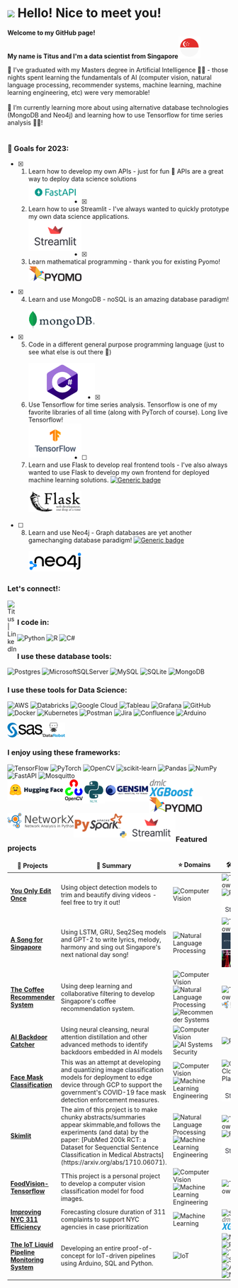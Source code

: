 <h1><img src="https://emojis.slackmojis.com/emojis/images/1531849430/4246/blob-sunglasses.gif?1531849430" width="30"/> Hello! Nice to meet you!</h1>


<p><b> Welcome to my GitHub page! </br> My name is Titus and I'm a data scientist from  Singapore<img src="./Pictures/singapore.png" width="50"/></b>

🏫 I’ve graduated with my Masters degree in Artificial Intelligence 👨‍🎓 - those nights spent learning the fundamentals of AI (computer vision, natural language processing, recommender systems, machine learning, machine learning engineering, etc) were very memorable!<br><br>
🌱 I’m currently learning more about using alternative database technologies (MongoDB and Neo4j) and learning how to use Tensorflow for time series analysis 👨‍💻! <br><br>
### 🥅 Goals for 2023: 
- [x] 1. Learn how to develop my own APIs - just for fun 🤣 APIs are a great way to deploy data science solutions <br> <img align="left" title="FastAPI" width="120px" src="./Pictures/fastapi.png"/> <br><br>
- [x] 2. Learn how to use Streamlit - I've always wanted to quickly prototype my own data science applications.  <br><img align="left" title="Streamlit" width="120px" src="./Pictures/Streamlit.png" /><br><br><br><br>
- [x] 3. Learn mathematical programming - thank you for existing Pyomo! <br><img align="left" title="Pyomo" width="120px" src="./Pictures/pyomo.png" /><br><br><br>
- [x] 4. Learn and use MongoDB - noSQL is an amazing database paradigm! <br><br><img align="left" title="MongoDB" width="150px" src="./Pictures/MongoDB.png" /><br><br><br>
- [x] 5. Code in a different general purpose programming language (just to see what else is out there 🤣) <br><br><img align="left" title="C#" width="150px" src="./Pictures/C-Sharp.png" /><br><br><br><br>
- [x] 6. Use Tensorflow for time series analysis. Tensorflow is one of my favorite libraries of all time (along with PyTorch of course). Long live Tensorflow! <br><img align="left" title="Tensorflow" width="120px" src="./Pictures/tf.png" /><br><br><br><br>
- [ ] 7. Learn and use Flask to develop real frontend tools - I've also always wanted to use Flask to develop my own frontend for deployed machine learning solutions. [![Generic badge](https://img.shields.io/badge/STATUS-INPROGRESS-<COLOR>.svg)](https://shields.io/) <br><br><img align="left" title="Flask" width="120px" src="./Pictures/flask.png" /><br><br><br><br>
- [ ] 8. Learn and use Neo4j - Graph databases are yet another gamechanging database paradigm! [![Generic badge](https://img.shields.io/badge/STATUS-INPROGRESS-<COLOR>.svg)](https://shields.io/)<br><br><img align="left" title="Neo4j" width="120px" src="./Pictures/neo4j.png" /><br><br><br>

### Let's connect!:
[<img align="left" alt="Titus | LinkedIn" width="22px" src="https://cdn.jsdelivr.net/npm/simple-icons@v3/icons/linkedin.svg" />][linkedin]
<br>

### I code in:
![Python](https://img.shields.io/badge/python-3670A0?style=for-the-badge&logo=python&logoColor=ffdd54)
![R](https://img.shields.io/badge/r-%23276DC3.svg?style=for-the-badge&logo=r&logoColor=white)
![C#](https://img.shields.io/badge/c%23-%23239120.svg?style=for-the-badge&logo=c-sharp&logoColor=white)
<br>

### I use these database tools:
![Postgres](https://img.shields.io/badge/postgres-%23316192.svg?style=for-the-badge&logo=postgresql&logoColor=white)
![MicrosoftSQLServer](https://img.shields.io/badge/Microsoft%20SQL%20Server-CC2927?style=for-the-badge&logo=microsoft%20sql%20server&logoColor=white)
![MySQL](https://img.shields.io/badge/mysql-%2300f.svg?style=for-the-badge&logo=mysql&logoColor=white)
![SQLite](https://img.shields.io/badge/sqlite-%2307405e.svg?style=for-the-badge&logo=sqlite&logoColor=white)
![MongoDB](https://img.shields.io/badge/MongoDB-%234ea94b.svg?style=for-the-badge&logo=mongodb&logoColor=white)
<br>

### I use these tools for Data Science:
![AWS](https://img.shields.io/badge/AWS-%23FF9900.svg?style=for-the-badge&logo=amazon-aws&logoColor=white)
![Databricks](https://img.shields.io/badge/Databricks-FF3621?style=for-the-badge&logo=Databricks&logoColor=white)
![Google Cloud](https://img.shields.io/badge/GoogleCloud-%234285F4.svg?style=for-the-badge&logo=google-cloud&logoColor=white)
![Tableau](https://img.shields.io/badge/Tableau-E97627?style=for-the-badge&logo=Tableau&logoColor=white)
![Grafana](https://img.shields.io/badge/grafana-%23F46800.svg?style=for-the-badge&logo=grafana&logoColor=white)
![GitHub](https://img.shields.io/badge/github-%23121011.svg?style=for-the-badge&logo=github&logoColor=white)
![Docker](https://img.shields.io/badge/docker-%230db7ed.svg?style=for-the-badge&logo=docker&logoColor=white)
![Kubernetes](https://img.shields.io/badge/kubernetes-%23326ce5.svg?style=for-the-badge&logo=kubernetes&logoColor=white)
![Postman](https://img.shields.io/badge/Postman-FF6C37?style=for-the-badge&logo=postman&logoColor=white)
![Jira](https://img.shields.io/badge/jira-%230A0FFF.svg?style=for-the-badge&logo=jira&logoColor=white)
![Confluence](https://img.shields.io/badge/confluence-%23172BF4.svg?style=for-the-badge&logo=confluence&logoColor=white)
![Arduino](https://img.shields.io/badge/-Arduino-00979D?style=for-the-badge&logo=Arduino&logoColor=white)
<br>

<img align="left" title="SAS" width="80x" src="./Pictures/sas.svg" />
<img align="left" title="DataRobot" width="50px" src="./Pictures/datarobot.png" />
<br><br>

### I enjoy using these frameworks:
![TensorFlow](https://img.shields.io/badge/TensorFlow-%23FF6F00.svg?style=for-the-badge&logo=TensorFlow&logoColor=white)
![PyTorch](https://img.shields.io/badge/PyTorch-%23EE4C2C.svg?style=for-the-badge&logo=PyTorch&logoColor=white)
![OpenCV](https://img.shields.io/badge/opencv-%23white.svg?style=for-the-badge&logo=opencv&logoColor=white)
![scikit-learn](https://img.shields.io/badge/scikit--learn-%23F7931E.svg?style=for-the-badge&logo=scikit-learn&logoColor=white)
![Pandas](https://img.shields.io/badge/pandas-%23150458.svg?style=for-the-badge&logo=pandas&logoColor=white)
![NumPy](https://img.shields.io/badge/numpy-%23013243.svg?style=for-the-badge&logo=numpy&logoColor=white)
![FastAPI](https://img.shields.io/badge/FastAPI-005571?style=for-the-badge&logo=fastapi)
![Mosquitto](https://img.shields.io/badge/mosquitto-%233C5280.svg?style=for-the-badge&logo=eclipsemosquitto&logoColor=white)
<br>
<img align="left" title="Huggingface" width="130px" src="./Pictures/huggingface.png" />
<img align="left" title="OpenCV" width="40px" src="./Pictures/OpenCV.png" />
<img align ="left" title="NLTK" width="50px" src="./Pictures/nltk.png" />
<img align ="left" title="Gensim" width="100px" src="./Pictures/gensim.png" />
<img align="left" title="XGBoost" width="100px" src="./Pictures/xgboost.png" />
<img align="left" title="Pyomo" width="120px" src="./Pictures/pyomo.png" />
<img align="left" title="Networkx" width="150px" src="./Pictures/networkx.svg" />
<br><br><br>
<img align="left" title="PySpark" width="120px" src="./Pictures/pyspark.png" />
<img align="left" title="Streamlit" width="110px" src="./Pictures/Streamlit.png" />
<br><br><br>

### <h3>Featured projects</h3>
<table>
  <thead align="center">
    <tr border: none;>
      <td><b>🎁 Projects</b></td>
      <td><b>📝 Summary</b></td>
      <td><b>⭐ Domains</b></td>
      <td><b>🛠️ Tools</b></td>
    </tr>
  </thead>
  <tbody>
    <tr>
      <td><a href="https://github.com/teyang-lau/you-only-edit-once"><b>You Only Edit Once</b></a></td>
      <td>Using object detection models to trim and beautify diving videos - feel free to try it out!
      </td>
      <td><img alt="Computer Vision" src="https://img.shields.io/badge/AI-Computer%20Vision-blue"/></td>
      <td><img alt="Tensorflow" src="https://img.shields.io/badge/TensorFlow-%23FF6F00.svg?style=for-the-badge&logo=TensorFlow&logoColor=white"/>
         <img alt="PyTorch" src="https://img.shields.io/badge/PyTorch-%23EE4C2C.svg?style=for-the-badge&logo=PyTorch&logoColor=white"/>
        <img align="left" title="Streamlit" width="100px" src="./Pictures/Streamlit.png" /></td>
      </td>
    </tr>
    <tr>
      <td><a href="https://github.com/quekhyg/NLP-Lyric-Generator"><b>A Song for Singapore</b></a></td>
      <td>Using LSTM, GRU, Seq2Seq models and GPT-2 to write lyrics, melody, harmony and sing out Singapore's next national day song!</td>
      <td><img alt="Natural Language Processing" src="https://img.shields.io/badge/AI-Natural%20Language%20Processing-blue"/></td>
      <td><img alt="Tensorflow" src="https://img.shields.io/badge/TensorFlow-%23FF6F00.svg?style=for-the-badge&logo=TensorFlow&logoColor=white"/>
      <img alt="AITextGen" width="200px" src="./Pictures/aitextgen.png" />
      <img alt="JukeBox" width="200px" src="./Pictures/jukebox.png" />
      </td>
    </tr>
    <tr>
      <td><a href="https://github.com/teyang-lau/coffee-joint-rec-sys"><b>The Coffee Recommender System</b></a></td>
      <td>Using deep learning and collaborative filtering to develop Singapore's coffee recommendation system.</td>
      <td><img alt="Computer Vision" src="https://img.shields.io/badge/AI-Computer%20Vision-blue"/>
      <img alt="Natural Language Processing" src="https://img.shields.io/badge/AI-Natural%20Language%20Processing-blue"/>
      <img alt="Recommender Systems" src="https://img.shields.io/badge/AI-Recommender%20Systems-blue"/></td>
      <td><img alt="Tensorflow" src="https://img.shields.io/badge/TensorFlow-%23FF6F00.svg?style=for-the-badge&logo=TensorFlow&logoColor=white"/>
      <img align="left" title="Networkx" width="150px" src="./Pictures/networkx.svg" /></td>
    </tr>
    <tr>
      <td><a href="https://github.com/spencerkmarley/cs612-ai-sys-eval-project"><b>AI Backdoor Catcher</b></a></td>
      <td>Using neural cleansing, neural attention distillation and other advanced methods to identify backdoors embedded in AI models</td>
      <td><img alt="Computer Vision" src="https://img.shields.io/badge/AI-Computer%20Vision-blue"/>
      <img alt="AI Systems Security" src="https://img.shields.io/badge/AI-AI%20Systems%20Security-blue"/></td>
      <td><img alt="PyTorch" src="https://img.shields.io/badge/PyTorch-%23EE4C2C.svg?style=for-the-badge&logo=PyTorch&logoColor=white"/></td>
    </tr>
    <tr>
      <td><a href="https://github.com/tituslhy/Face-mask-classification"><b>Face Mask Classification</b></a></td>
      <td>This was an attempt at developing and quantizing image classification models for deployment to edge device through GCP to support the government's COVID-19 face mask detection enforcement measures. </td>
      <td><img alt="Computer Vision" src="https://img.shields.io/badge/AI-Computer%20Vision-blue"/>
      <img alt="Machine Learning Engineering" src="https://img.shields.io/badge/ML-ML%20Engineering-green"/></td>
      <td><img alt="Google Cloud Platform" src="https://img.shields.io/badge/GoogleCloud-%234285F4.svg?style=for-the-badge&logo=google-cloud&logoColor=white"/>
      <img align="left" title="Streamlit" width="100px" src="./Pictures/Streamlit.png" /></td>
    </tr>
    <tr>
      <td><a href="https://github.com/tituslhy/Skimlit"><b>Skimlit</b></a></td>
      <td>The aim of this project is to make chunky abstracts/summaries appear skimmable,and follows the experiments (and data) by the paper: [PubMed 200k RCT: a Dataset for Sequenctial Sentence Classification in Medical Abstracts](https://arxiv.org/abs/1710.06071). </td>
      <td><img alt="Natural Language Processing" src="https://img.shields.io/badge/AI-Natural%20Language%20Processing-blue"/>
      <img alt="Machine Learning Engineering" src="https://img.shields.io/badge/ML-ML%20Engineering-green"/></td>
      <td>
      <img alt="Tensorflow" src="https://img.shields.io/badge/TensorFlow-%23FF6F00.svg?style=for-the-badge&logo=TensorFlow&logoColor=white"/>
      <img alt="FastAPI" src="https://img.shields.io/badge/FastAPI-005571?style=for-the-badge&logo=fastapi"/>
      <img align="left" title="Streamlit" width="100px" src="./Pictures/Streamlit.png" />
      </td>
    </tr>
    <tr>
      <td><a href="https://github.com/tituslhy/FoodVision-Tensorflow"><b>FoodVision-Tensorflow</b></a></td>
      <td>TThis project is a personal project to develop a computer vision classification model for food images. </td>
      <td><img alt="Computer Vision" src="https://img.shields.io/badge/AI-Computer%20Vision-blue"/>
      <img alt="Machine Learning Engineering" src="https://img.shields.io/badge/ML-ML%20Engineering-green"/></td>
      <td>
      <img alt="Tensorflow" src="https://img.shields.io/badge/TensorFlow-%23FF6F00.svg?style=for-the-badge&logo=TensorFlow&logoColor=white"/>
      </td>
    </tr>
    <tr>
      <td><a href="https://github.com/vannarath-poeu/aml-project"><b>Improving NYC 311 Efficiency</b></a></td>
      <td>Forecasting closure duration of 311 complaints to support NYC agencies in case prioritization</td>
      <td><img alt="Machine Learning" src="https://img.shields.io/badge/ML-Machine%20Learning-green"/></td>
      <td><img alt="SKLearn" src="https://img.shields.io/badge/scikit--learn-%23F7931E.svg?style=for-the-badge&logo=scikit-learn&logoColor=white"/>
      <img align="left" title="XGBoost" width="100px" src="./Pictures/xgboost.png" /></td>
    </tr>
    <tr>
      <td><a href="https://medium.com/@yenjoon.tan.2020/the-iot-liquid-pipeline-monitoring-system-2c6e66d75b9d"><b>The IoT Liquid Pipeline Monitoring System</b></a></td>
      <td>Developing an entire proof-of-concept for IoT-driven pipelines using Arduino, SQL and Python.</td>
      <td><img alt="IoT" src="https://img.shields.io/badge/IoT-Sensors-yellowgreen"/></td>
      <td><img alt="MQTT" src="https://img.shields.io/badge/mosquitto-%233C5280.svg?style=for-the-badge&logo=eclipsemosquitto&logoColor=white"/>
        <img alt="Python" src="https://img.shields.io/badge/python-3670A0?style=for-the-badge&logo=python&logoColor=ffdd54"/>
        <img alt="Tableau" src="https://img.shields.io/badge/Tableau-E97627?style=for-the-badge&logo=Tableau&logoColor=white"/>
        <img alt="SQL" src="https://img.shields.io/badge/PostgreSQL-316192?style=for-the-badge&logo=postgresql&logoColor=white"/>
        <img alt="Arduino" src="https://img.shields.io/badge/-Arduino-00979D?style=for-the-badge&logo=Arduino&logoColor=white"/>
        <img alt="Medium" src = "https://img.shields.io/badge/Medium-12100E?style=for-the-badge&logo=medium&logoColor=white"/>
    </tr>
    
    
[linkedin]: https://www.linkedin.com/in/titus-lim-hsien-yong/
